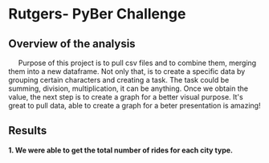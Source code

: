 # Rutgers- PyBer Challenge

## Overview of the analysis

&nbsp;&nbsp;&nbsp;&nbsp; Purpose of this project is to pull csv files and to combine them, merging them into a new dataframe. Not only that, is to create a specific data by grouping certain characters and creating a task. The task could be summing, division, multiplication, it can be anything. Once we obtain the value, the next step is to create a graph for a better visual purpose. It's great to pull data, able to create a graph for a beter presentation is amazing! 

## Results

 **1. We were able to get the total number of rides for each city type.**  

